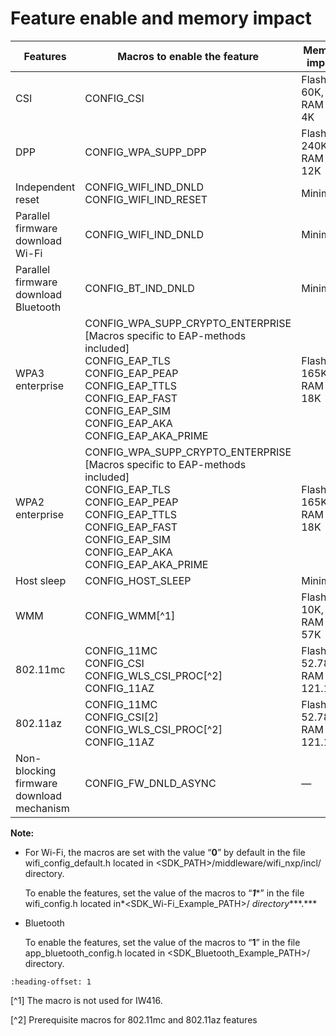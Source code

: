 # Feature enable and memory impact

|Features|Macros to enable the feature|Memory impact|
|--------|----------------------------|-------------|
|CSI|CONFIG\_CSI|Flash - 60K, RAM - 4K|
|DPP|CONFIG\_WPA\_SUPP\_DPP|Flash - 240K, RAM - 12K|
|Independent reset|CONFIG\_WIFI\_IND\_DNLD<br>CONFIG\_WIFI\_IND\_RESET|Minimal|
|Parallel firmware download Wi-Fi|CONFIG\_WIFI\_IND\_DNLD|Minimal|
|Parallel firmware download Bluetooth|CONFIG\_BT\_IND\_DNLD|Minimal|
|WPA3 enterprise|CONFIG\_WPA\_SUPP\_CRYPTO\_ENTERPRISE \[Macros specific to EAP-methods included\] <br>CONFIG\_EAP\_TLS <br>CONFIG\_EAP\_PEAP <br>CONFIG\_EAP\_TTLS <br>CONFIG\_EAP\_FAST <br>CONFIG\_EAP\_SIM <br>CONFIG\_EAP\_AKA <br>CONFIG\_EAP\_AKA\_PRIME|Flash - 165K, RAM - 18K|
|WPA2 enterprise|CONFIG\_WPA\_SUPP\_CRYPTO\_ENTERPRISE \[Macros specific to EAP-methods included\]<br> CONFIG\_EAP\_TLS <br>CONFIG\_EAP\_PEAP <br>CONFIG\_EAP\_TTLS <br>CONFIG\_EAP\_FAST <br>CONFIG\_EAP\_SIM <br>CONFIG\_EAP\_AKA <br>CONFIG\_EAP\_AKA\_PRIME|Flash - 165K, RAM - 18K|
|Host sleep|CONFIG\_HOST\_SLEEP|Minimal|
|WMM|CONFIG\_WMM[^1]|Flash - 10K, RAM - 57K|
|802.11mc|CONFIG\_11MC <br>CONFIG\_CSI <br>CONFIG\_WLS\_CSI\_PROC[^2] <br>CONFIG\_11AZ|Flash: 52.78KB, RAM : 121.1KB|
|802.11az|CONFIG\_11MC <br>CONFIG\_CSI\[2\] <br>CONFIG\_WLS\_CSI\_PROC[^2] <br>CONFIG\_11AZ|Flash: 52.78KB, RAM : 121.1KB|
|Non-blocking firmware download mechanism|CONFIG\_FW\_DNLD\_ASYNC|—|

**Note:**

-   For Wi-Fi, the macros are set with the value “**0**” by default in the file wifi\_config\_default.h located in <SDK\_PATH\>/middleware/wifi\_nxp/incl/ directory.

    To enable the features, set the value of the macros to “***1****” in the file wifi\_config.h located in*<SDK\_Wi-Fi\_Example\_PATH\>/ *directory****.***

-   Bluetooth

    To enable the features, set the value of the macros to “**1**” in the file app\_bluetooth\_config.h located in <SDK\_Bluetooth\_Example\_PATH\>/ directory.



```{include} ../topics/slim_feature.md
:heading-offset: 1
```

[^1] The macro is not used for IW416.

[^2] Prerequisite macros for 802.11mc and 802.11az features


